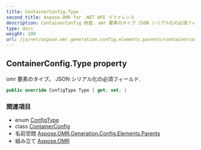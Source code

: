 ```yaml
---
title: ContainerConfig.Type
second_title: Aspose.OMR for .NET API リファレンス
description: ContainerConfig 財産. omr 要素のタイプ JSON シリアル化の必須フィールド.
type: docs
weight: 100
url: /ja/net/aspose.omr.generation.config.elements.parents/containerconfig/type/
---
```

## ContainerConfig.Type property

omr 要素のタイプ。 JSON シリアル化の必須フィールド.

```csharp
public override ConfigType Type { get; set; }
```

### 関連項目

* enum [ConfigType](../../../aspose.omr.generation.config.enums/configtype/)
* class [ContainerConfig](../)
* 名前空間 [Aspose.OMR.Generation.Config.Elements.Parents](../../containerconfig/)
* 組み立て [Aspose.OMR](../../../)


